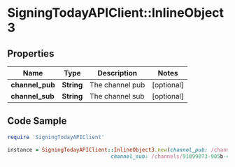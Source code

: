 # SigningTodayAPIClient::InlineObject3

## Properties

Name | Type | Description | Notes
------------ | ------------- | ------------- | -------------
**channel_pub** | **String** | The channel pub | [optional] 
**channel_sub** | **String** | The channel sub | [optional] 

## Code Sample

```ruby
require 'SigningTodayAPIClient'

instance = SigningTodayAPIClient::InlineObject3.new(channel_pub: /channels/54747aa4-39c4-4ae4-8f0a-b0f41eb0d7d4,
                                 channel_sub: /channels/91099073-905b-437e-b48f-f21c0e7f4723)
```


